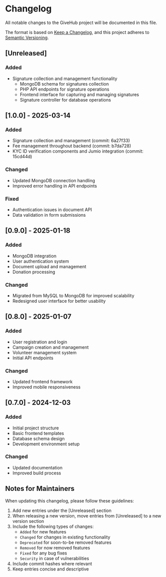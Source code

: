 # Changelog

All notable changes to the GiveHub project will be documented in this file.

The format is based on [Keep a Changelog](https://keepachangelog.com/en/1.0.0/),
and this project adheres to [Semantic Versioning](https://semver.org/spec/v2.0.0.html).

## [Unreleased]

### Added
- Signature collection and management functionality
  - MongoDB schema for signatures collection
  - PHP API endpoints for signature operations
  - Frontend interface for capturing and managing signatures
  - Signature controller for database operations

## [1.0.0] - 2025-03-14

### Added
- Signature collection and management (commit: 6a27f33)
- Fee management throughout backend (commit: b7da728)
- KYC ID verification components and Jumio integration (commit: 15cd44d)

### Changed
- Updated MongoDB connection handling
- Improved error handling in API endpoints

### Fixed
- Authentication issues in document API
- Data validation in form submissions

## [0.9.0] - 2025-01-18

### Added
- MongoDB integration
- User authentication system
- Document upload and management
- Donation processing

### Changed
- Migrated from MySQL to MongoDB for improved scalability
- Redesigned user interface for better usability

## [0.8.0] - 2025-01-07

### Added
- User registration and login
- Campaign creation and management
- Volunteer management system
- Initial API endpoints

### Changed
- Updated frontend framework
- Improved mobile responsiveness

## [0.7.0] - 2024-12-03

### Added
- Initial project structure
- Basic frontend templates
- Database schema design
- Development environment setup

### Changed
- Updated documentation
- Improved build process

## Notes for Maintainers

When updating this changelog, please follow these guidelines:

1. Add new entries under the [Unreleased] section
2. When releasing a new version, move entries from [Unreleased] to a new version section
3. Include the following types of changes:
   - `Added` for new features
   - `Changed` for changes in existing functionality
   - `Deprecated` for soon-to-be removed features
   - `Removed` for now removed features
   - `Fixed` for any bug fixes
   - `Security` in case of vulnerabilities
4. Include commit hashes where relevant
5. Keep entries concise and descriptive 